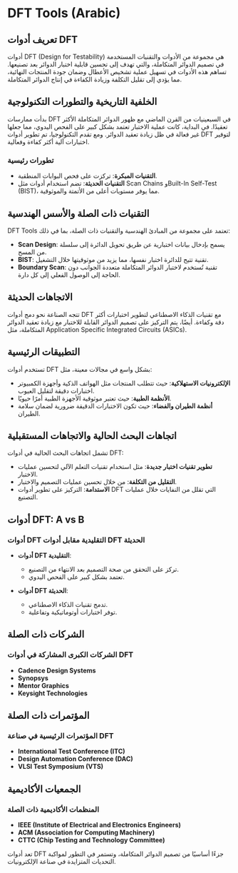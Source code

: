 # DFT Tools (Arabic)

## تعريف أدوات DFT
أدوات DFT (Design for Testability) هي مجموعة من الأدوات والتقنيات المستخدمة في تصميم الدوائر المتكاملة، والتي تهدف إلى تحسين قابلية اختبار الدوائر بعد تصنيعها. تساهم هذه الأدوات في تسهيل عملية تشخيص الأعطال وضمان جودة المنتجات النهائية، مما يؤدي إلى تقليل التكلفة وزيادة الكفاءة في إنتاج الدوائر المتكاملة.

## الخلفية التاريخية والتطورات التكنولوجية
بدأت ممارسات DFT في السبعينيات من القرن الماضي مع ظهور الدوائر المتكاملة الأكثر تعقيدًا. في البداية، كانت عملية الاختبار تعتمد بشكل كبير على الفحص اليدوي، مما جعلها غير فعالة في ظل زيادة تعقيد الدوائر. ومع تقدم التكنولوجيا، تم تطوير أدوات DFT لتوفير اختبارات آلية أكثر كفاءة وفعالية. 

### تطورات رئيسية
- **التقنيات المبكرة**: تركزت على فحص البوابات المنطقية.
- **التقنيات الحديثة**: تضم استخدام أدوات مثل Scan Chains وBuilt-In Self-Test (BIST)، مما يوفر مستويات أعلى من الأتمتة والموثوقية.

## التقنيات ذات الصلة والأسس الهندسية
DFT Tools تعتمد على مجموعة من المبادئ الهندسية والتقنيات ذات الصلة، بما في ذلك:
- **Scan Design**: يسمح بإدخال بيانات اختبارية عن طريق تحويل الدائرة إلى سلسلة من المسح.
- **BIST**: تقنية تتيح للدائرة اختبار نفسها، مما يزيد من موثوقيتها خلال التشغيل.
- **Boundary Scan**: تقنية تُستخدم لاختبار الدوائر المتكاملة متعددة الجوانب دون الحاجة إلى الوصول الفعلي إلى كل دارة.

## الاتجاهات الحديثة
تتجه الصناعة نحو دمج أدوات DFT مع تقنيات الذكاء الاصطناعي لتطوير اختبارات أكثر دقة وكفاءة. أيضًا، يتم التركيز على تصميم الدوائر القابلة للاختبار مع زيادة تعقيد الدوائر المتكاملة، مثل Application Specific Integrated Circuits (ASICs).

## التطبيقات الرئيسية
تستخدم أدوات DFT بشكل واسع في مجالات معينة، مثل:
- **الإلكترونيات الاستهلاكية**: حيث تتطلب المنتجات مثل الهواتف الذكية وأجهزة الكمبيوتر اختبارات دقيقة لتقليل العيوب.
- **الأنظمة الطبية**: حيث تعتبر موثوقية الأجهزة الطبية أمرًا حيويًا.
- **أنظمة الطيران والفضاء**: حيث تكون الاختبارات الدقيقة ضرورية لضمان سلامة الطيران.

## اتجاهات البحث الحالية والاتجاهات المستقبلية
تشمل اتجاهات البحث الحالية في أدوات DFT:
- **تطوير تقنيات اختبار جديدة**: مثل استخدام تقنيات التعلم الآلي لتحسين عمليات الاختبار.
- **التقليل من التكلفة**: من خلال تحسين عمليات التصميم والاختبار.
- **الاستدامة**: التركيز على تطوير أدوات DFT التي تقلل من النفايات خلال عمليات التصنيع.

## أدوات DFT: A vs B
### أدوات DFT التقليدية مقابل أدوات DFT الحديثة
- **أدوات DFT التقليدية**:
  - تركز على التحقق من صحة التصميم بعد الانتهاء من التصنيع.
  - تعتمد بشكل كبير على الفحص اليدوي.

- **أدوات DFT الحديثة**:
  - تدمج تقنيات الذكاء الاصطناعي.
  - توفر اختبارات أوتوماتيكية وتفاعلية.

## الشركات ذات الصلة
### الشركات الكبرى المشاركة في أدوات DFT
- **Cadence Design Systems**
- **Synopsys**
- **Mentor Graphics**
- **Keysight Technologies**

## المؤتمرات ذات الصلة
### المؤتمرات الرئيسية في صناعة DFT
- **International Test Conference (ITC)**
- **Design Automation Conference (DAC)**
- **VLSI Test Symposium (VTS)**

## الجمعيات الأكاديمية
### المنظمات الأكاديمية ذات الصلة
- **IEEE (Institute of Electrical and Electronics Engineers)**
- **ACM (Association for Computing Machinery)**
- **CTTC (Chip Testing and Technology Committee)**

تعد أدوات DFT جزءًا أساسيًا من تصميم الدوائر المتكاملة، وتستمر في التطور لمواكبة التحديات المتزايدة في صناعة الإلكترونيات.